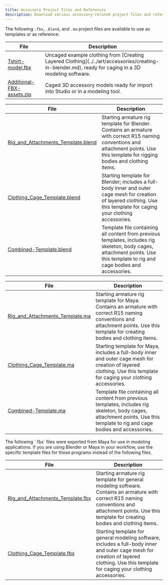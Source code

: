 ```yaml
---
title: Accessory Project Files and References
description: Download various accessory-related project files and reference files.
---
```


The following `.fbx`, `.blend`, and `.ma` project files are available to use as templates or as reference:

<Tabs>
  <TabItem label="Clothing">
  <table>
<thead>
  <tr>
    <th><b>File</b></th>
    <th><b>Description</b></th>
  </tr>
</thead>
<tbody>
    <tr>
    <td><a href="../../assets/accessories/reference-files/Tshirt-model.fbx" download>Tshirt-model.fbx</a></td>
    <td>Uncaged example clothing from [Creating Layered Clothing](../../art/accessories/creating-in-blender.md), ready for caging in a 3D modeling software.</td>
  </tr>
  <tr>
    <td><a href="../../assets/accessories/reference-files/Additional-FBX-assets.zip" download>Additional-FBX-assets.zip</a></td>
    <td>Caged 3D accessory models ready for import into Studio or in a modeling tool.</td>
  </tr>
</tbody>
</table>
  </TabItem>
  <TabItem label="Blender">
  <table>
  <thead>
  <tr>
    <th><b>File</b></th>
    <th><b>Description</b></th>
  </tr>
  </thead>
  <tbody>
  <tr>
    <td><a href="../../assets/modeling/meshes/reference-files/Rig_and_Attachments_Template.blend" download>Rig_and_Attachments_Template.blend</a></td>
    <td>Starting armature rig template for Blender. Contains an armature with correct R15 naming conventions and attachment points. Use this template for rigging bodies and clothing items.</td>
  </tr>
  <tr>
    <td><a href="../../assets/modeling/meshes/reference-files/Clothing_Cage_Template.blend" download>Clothing_Cage_Template.blend</a></td>
    <td>Starting template for Blender; includes a full-body inner and outer cage mesh for creation of layered clothing. Use this template for caging your clothing accessories.</td>
  </tr>
  <tr>
    <td><a href="../../assets/modeling/meshes/reference-files/Combined-Template.blend" download>Combined-Template.blend</a></td>
    <td>Template file containing all content from previous templates, includes rig skeleton, body cages, attachment points. Use this template to rig and cage bodies and accessories.</td>
  </tr>
</tbody>
</table>

  </TabItem>
  <TabItem label="Maya">
  <table>
<thead>
  <tr>
    <th><b>File</b></th>
    <th><b>Description</b></th>
  </tr>
</thead>
<tbody>
  <tr>
    <td><a href="../../assets/modeling/meshes/reference-files/Rig_and_Attachments_Template.ma" download>Rig_and_Attachments_Template.ma</a></td>
    <td>Starting armature rig template for Maya. Contains an armature with correct R15 naming conventions and attachment points. Use this template for creating bodies and clothing items.</td>
  </tr>
  <tr>
    <td><a href="../../assets/modeling/meshes/reference-files/Clothing_Cage_Template.ma" download>Clothing_Cage_Template.ma</a></td>
    <td>Starting template for Maya, includes a full-body inner and outer cage mesh for creation of layered clothing. Use this template for caging your clothing accessories.</td>
  </tr>
  <tr>
    <td><a href="../../assets/modeling/meshes/reference-files/Combined-Template.ma" download>Combined-Template.ma</a></td>
    <td>Template file containing all content from previous templates, includes rig skeleton, body cages, attachment points. Use this template to rig and cage bodies and accessories.</td>
  </tr>

</tbody>
</table>

  </TabItem>
  <TabItem label="General">
  <Alert severity = 'warning'>
  The following `.fbx` files were exported from Maya for use in modeling applications. If you are using Blender or Maya in your workflow, use the specific template files for those programs instead of the following files.
  </Alert>
    <table>
<thead>
  <tr>
    <th><b>File</b></th>
    <th><b>Description</b></th>
  </tr>
</thead>
<tbody>
  <tr>
    <td><a href="../../assets/modeling/meshes/reference-files/Rig_and_Attachments_Template.fbx" download>Rig_and_Attachments_Template.fbx</a></td>
    <td>Starting armature rig template for general modeling software. Contains an armature with correct R15 naming conventions and attachment points. Use this template for creating bodies and clothing items.</td>
  </tr>
  <tr>
    <td><a href="../../assets/modeling/meshes/reference-files/Clothing_Cage_Template.fbx" download>Clothing_Cage_Template.fbx</a></td>
    <td>Starting template for general modeling software, includes a full-body inner and outer cage mesh for creation of layered clothing. Use this template for caging your clothing accessories.</td>
  </tr>

</tbody>
</table>
  </TabItem>
</Tabs>
